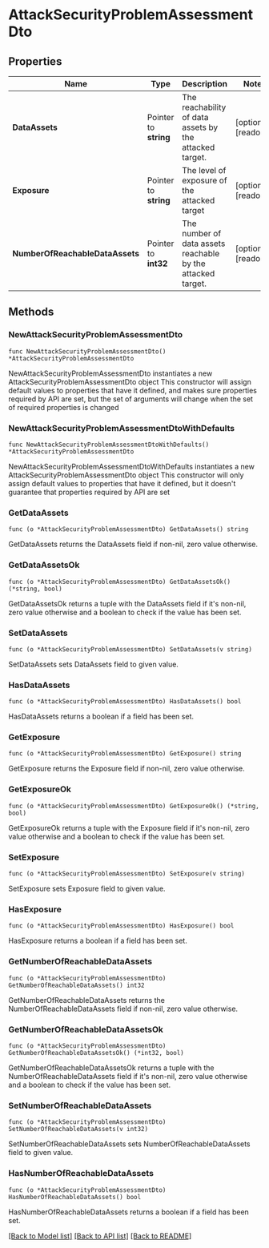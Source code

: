 # AttackSecurityProblemAssessmentDto

## Properties

Name | Type | Description | Notes
------------ | ------------- | ------------- | -------------
**DataAssets** | Pointer to **string** | The reachability of data assets by the attacked target. | [optional] [readonly] 
**Exposure** | Pointer to **string** | The level of exposure of the attacked target | [optional] [readonly] 
**NumberOfReachableDataAssets** | Pointer to **int32** | The number of data assets reachable by the attacked target. | [optional] [readonly] 

## Methods

### NewAttackSecurityProblemAssessmentDto

`func NewAttackSecurityProblemAssessmentDto() *AttackSecurityProblemAssessmentDto`

NewAttackSecurityProblemAssessmentDto instantiates a new AttackSecurityProblemAssessmentDto object
This constructor will assign default values to properties that have it defined,
and makes sure properties required by API are set, but the set of arguments
will change when the set of required properties is changed

### NewAttackSecurityProblemAssessmentDtoWithDefaults

`func NewAttackSecurityProblemAssessmentDtoWithDefaults() *AttackSecurityProblemAssessmentDto`

NewAttackSecurityProblemAssessmentDtoWithDefaults instantiates a new AttackSecurityProblemAssessmentDto object
This constructor will only assign default values to properties that have it defined,
but it doesn't guarantee that properties required by API are set

### GetDataAssets

`func (o *AttackSecurityProblemAssessmentDto) GetDataAssets() string`

GetDataAssets returns the DataAssets field if non-nil, zero value otherwise.

### GetDataAssetsOk

`func (o *AttackSecurityProblemAssessmentDto) GetDataAssetsOk() (*string, bool)`

GetDataAssetsOk returns a tuple with the DataAssets field if it's non-nil, zero value otherwise
and a boolean to check if the value has been set.

### SetDataAssets

`func (o *AttackSecurityProblemAssessmentDto) SetDataAssets(v string)`

SetDataAssets sets DataAssets field to given value.

### HasDataAssets

`func (o *AttackSecurityProblemAssessmentDto) HasDataAssets() bool`

HasDataAssets returns a boolean if a field has been set.

### GetExposure

`func (o *AttackSecurityProblemAssessmentDto) GetExposure() string`

GetExposure returns the Exposure field if non-nil, zero value otherwise.

### GetExposureOk

`func (o *AttackSecurityProblemAssessmentDto) GetExposureOk() (*string, bool)`

GetExposureOk returns a tuple with the Exposure field if it's non-nil, zero value otherwise
and a boolean to check if the value has been set.

### SetExposure

`func (o *AttackSecurityProblemAssessmentDto) SetExposure(v string)`

SetExposure sets Exposure field to given value.

### HasExposure

`func (o *AttackSecurityProblemAssessmentDto) HasExposure() bool`

HasExposure returns a boolean if a field has been set.

### GetNumberOfReachableDataAssets

`func (o *AttackSecurityProblemAssessmentDto) GetNumberOfReachableDataAssets() int32`

GetNumberOfReachableDataAssets returns the NumberOfReachableDataAssets field if non-nil, zero value otherwise.

### GetNumberOfReachableDataAssetsOk

`func (o *AttackSecurityProblemAssessmentDto) GetNumberOfReachableDataAssetsOk() (*int32, bool)`

GetNumberOfReachableDataAssetsOk returns a tuple with the NumberOfReachableDataAssets field if it's non-nil, zero value otherwise
and a boolean to check if the value has been set.

### SetNumberOfReachableDataAssets

`func (o *AttackSecurityProblemAssessmentDto) SetNumberOfReachableDataAssets(v int32)`

SetNumberOfReachableDataAssets sets NumberOfReachableDataAssets field to given value.

### HasNumberOfReachableDataAssets

`func (o *AttackSecurityProblemAssessmentDto) HasNumberOfReachableDataAssets() bool`

HasNumberOfReachableDataAssets returns a boolean if a field has been set.


[[Back to Model list]](../README.md#documentation-for-models) [[Back to API list]](../README.md#documentation-for-api-endpoints) [[Back to README]](../README.md)


